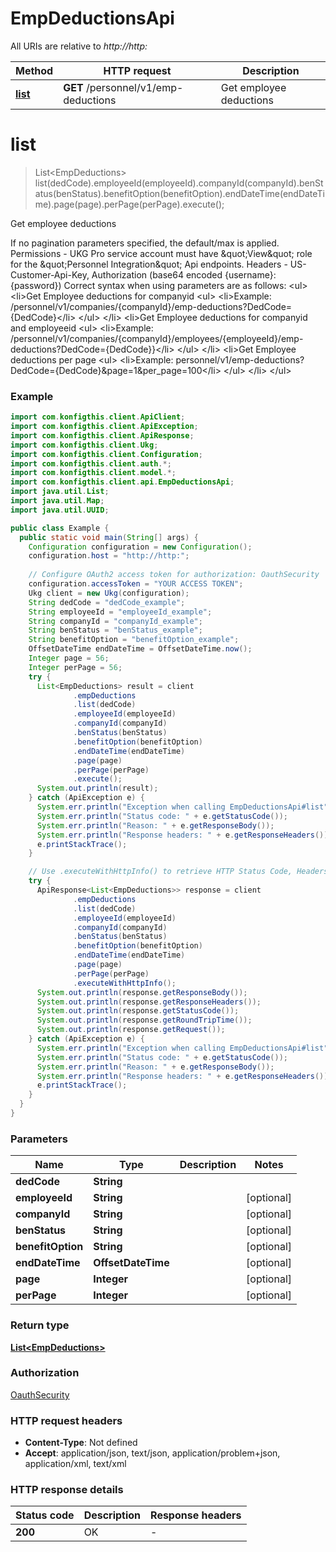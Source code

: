 # EmpDeductionsApi

All URIs are relative to *http://http:*

| Method | HTTP request | Description |
|------------- | ------------- | -------------|
| [**list**](EmpDeductionsApi.md#list) | **GET** /personnel/v1/emp-deductions | Get employee deductions |


<a name="list"></a>
# **list**
> List&lt;EmpDeductions&gt; list(dedCode).employeeId(employeeId).companyId(companyId).benStatus(benStatus).benefitOption(benefitOption).endDateTime(endDateTime).page(page).perPage(perPage).execute();

Get employee deductions

If no pagination parameters specified, the default/max is applied. Permissions - UKG Pro service account must have \&quot;View\&quot; role for the \&quot;Personnel Integration\&quot; Api endpoints. Headers - US-Customer-Api-Key, Authorization (base64 encoded {username}:{password})  Correct syntax when using parameters are as follows:  &lt;ul&gt;  &lt;li&gt;Get Employee deductions for companyid   &lt;ul&gt;    &lt;li&gt;Example: /personnel/v1/companies/{companyId}/emp-deductions?DedCode&#x3D;{DedCode}&lt;/li&gt;    &lt;/ul&gt;    &lt;/li&gt; &lt;li&gt;Get Employee deductions for companyid and employeeid    &lt;ul&gt;    &lt;li&gt;Example: /personnel/v1/companies/{companyId}/employees/{employeeId}/emp-deductions?DedCode&#x3D;{DedCode}}&lt;/li&gt;   &lt;/ul&gt;    &lt;/li&gt; &lt;li&gt;Get Employee deductions per page   &lt;ul&gt;   &lt;li&gt;Example: personnel/v1/emp-deductions?DedCode&#x3D;{DedCode}&amp;page&#x3D;1&amp;per_page&#x3D;100&lt;/li&gt;    &lt;/ul&gt;   &lt;/li&gt; &lt;/ul&gt; 

### Example
```java
import com.konfigthis.client.ApiClient;
import com.konfigthis.client.ApiException;
import com.konfigthis.client.ApiResponse;
import com.konfigthis.client.Ukg;
import com.konfigthis.client.Configuration;
import com.konfigthis.client.auth.*;
import com.konfigthis.client.model.*;
import com.konfigthis.client.api.EmpDeductionsApi;
import java.util.List;
import java.util.Map;
import java.util.UUID;

public class Example {
  public static void main(String[] args) {
    Configuration configuration = new Configuration();
    configuration.host = "http://http:";
    
    // Configure OAuth2 access token for authorization: OauthSecurity
    configuration.accessToken = "YOUR ACCESS TOKEN";
    Ukg client = new Ukg(configuration);
    String dedCode = "dedCode_example";
    String employeeId = "employeeId_example";
    String companyId = "companyId_example";
    String benStatus = "benStatus_example";
    String benefitOption = "benefitOption_example";
    OffsetDateTime endDateTime = OffsetDateTime.now();
    Integer page = 56;
    Integer perPage = 56;
    try {
      List<EmpDeductions> result = client
              .empDeductions
              .list(dedCode)
              .employeeId(employeeId)
              .companyId(companyId)
              .benStatus(benStatus)
              .benefitOption(benefitOption)
              .endDateTime(endDateTime)
              .page(page)
              .perPage(perPage)
              .execute();
      System.out.println(result);
    } catch (ApiException e) {
      System.err.println("Exception when calling EmpDeductionsApi#list");
      System.err.println("Status code: " + e.getStatusCode());
      System.err.println("Reason: " + e.getResponseBody());
      System.err.println("Response headers: " + e.getResponseHeaders());
      e.printStackTrace();
    }

    // Use .executeWithHttpInfo() to retrieve HTTP Status Code, Headers and Request
    try {
      ApiResponse<List<EmpDeductions>> response = client
              .empDeductions
              .list(dedCode)
              .employeeId(employeeId)
              .companyId(companyId)
              .benStatus(benStatus)
              .benefitOption(benefitOption)
              .endDateTime(endDateTime)
              .page(page)
              .perPage(perPage)
              .executeWithHttpInfo();
      System.out.println(response.getResponseBody());
      System.out.println(response.getResponseHeaders());
      System.out.println(response.getStatusCode());
      System.out.println(response.getRoundTripTime());
      System.out.println(response.getRequest());
    } catch (ApiException e) {
      System.err.println("Exception when calling EmpDeductionsApi#list");
      System.err.println("Status code: " + e.getStatusCode());
      System.err.println("Reason: " + e.getResponseBody());
      System.err.println("Response headers: " + e.getResponseHeaders());
      e.printStackTrace();
    }
  }
}

```

### Parameters

| Name | Type | Description  | Notes |
|------------- | ------------- | ------------- | -------------|
| **dedCode** | **String**|  | |
| **employeeId** | **String**|  | [optional] |
| **companyId** | **String**|  | [optional] |
| **benStatus** | **String**|  | [optional] |
| **benefitOption** | **String**|  | [optional] |
| **endDateTime** | **OffsetDateTime**|  | [optional] |
| **page** | **Integer**|  | [optional] |
| **perPage** | **Integer**|  | [optional] |

### Return type

[**List&lt;EmpDeductions&gt;**](EmpDeductions.md)

### Authorization

[OauthSecurity](../README.md#OauthSecurity)

### HTTP request headers

 - **Content-Type**: Not defined
 - **Accept**: application/json, text/json, application/problem+json, application/xml, text/xml

### HTTP response details
| Status code | Description | Response headers |
|-------------|-------------|------------------|
| **200** | OK |  -  |

